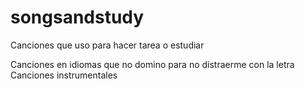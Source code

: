 # songsandstudy
Canciones que uso para hacer tarea o estudiar

Canciones en idiomas que no domino para no distraerme con la letra
Canciones instrumentales
